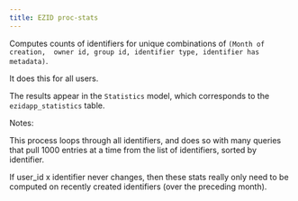 ```yaml
---
title: EZID proc-stats
---
```


Computes counts of identifiers for unique combinations of `(Month of creation, 
owner id, group id, identifier type, identifier has metadata)`.

It does this for all users.

The results appear in the `Statistics` model, which corresponds to the `ezidapp_statistics` table.

Notes:

This process loops through all identifiers, and does so with many queries that pull 1000 entries at a time
from the list of identifiers, sorted by identifier.

If user_id x identifier never changes, then these stats really only need to be computed on recently created 
identifiers (over the preceding month). 

